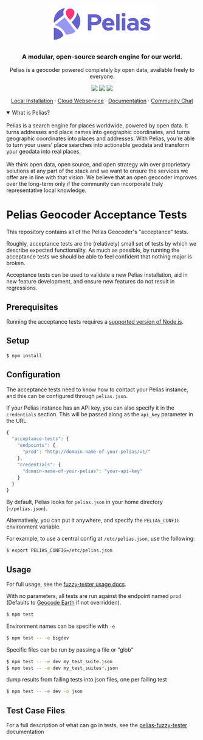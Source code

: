 <p align="center">
  <img height="100" src="https://raw.githubusercontent.com/pelias/design/master/logo/pelias_github/Github_markdown_hero.png">
</p>
<h3 align="center">A modular, open-source search engine for our world.</h3>
<p align="center">Pelias is a geocoder powered completely by open data, available freely to everyone.</p>
<p align="center">
<a href="https://en.wikipedia.org/wiki/MIT_License"><img src="https://img.shields.io/github/license/pelias/api?style=flat&color=orange" /></a>
<a href="https://hub.docker.com/u/pelias"><img src="https://img.shields.io/docker/pulls/pelias/api?style=flat&color=informational" /></a>
<a href="https://gitter.im/pelias/pelias"><img src="https://img.shields.io/gitter/room/pelias/pelias?style=flat&color=yellow" /></a>
</p>
<p align="center">
	<a href="https://github.com/pelias/docker">Local Installation</a> ·
        <a href="https://geocode.earth">Cloud Webservice</a> ·
	<a href="https://github.com/pelias/documentation">Documentation</a> ·
	<a href="https://gitter.im/pelias/pelias">Community Chat</a>
</p>
<details open>
<summary>What is Pelias?</summary>
<br />
Pelias is a search engine for places worldwide, powered by open data. It turns addresses and place names into geographic coordinates, and turns geographic coordinates into places and addresses. With Pelias, you’re able to turn your users’ place searches into actionable geodata and transform your geodata into real places.
<br /><br />
We think open data, open source, and open strategy win over proprietary solutions at any part of the stack and we want to ensure the services we offer are in line with that vision. We believe that an open geocoder improves over the long-term only if the community can incorporate truly representative local knowledge.
</details>

# Pelias Geocoder Acceptance Tests

This repository contains all of the Pelias Geocoder's "acceptance" tests.

Roughly, acceptance tests are the (relatively) small set of tests by which we describe expected
functionality. As much as possible, by running the acceptance tests we should be able to feel
confident that nothing major is broken.

Acceptance tests can be used to validate a new Pelias installation, aid in new feature development,
and ensure new features do not result in regressions.

## Prerequisites

Running the acceptance tests requires a [supported version of Node.js](https://github.com/pelias/documentation/blob/master/requirements.md).

## Setup

```bash
$ npm install
```

## Configuration

The acceptance tests need to know how to contact your Pelias instance, and this can be configured through `pelias.json`.

If your Pelias instance has an API key, you can also specify it in the `credentials`
section. This will be passed along as the `api_key` parameter in the URL.

```javascript
{
  "acceptance-tests": {
    "endpoints": {
      "prod": "http://domain-name-of-your-pelias/v1/"
    },
    "credentials": {
      "domain-name-of-your-pelias": "your-api-key"
    }
  }
}
```

By default, Pelias looks for `pelias.json` in your home directory (`~/pelias.json`).

Alternatively, you can put it anywhere, and specify the `PELIAS_CONFIG` environment variable.

For example, to use a central config at `/etc/pelias.json`, use the following:

```bash
$ export PELIAS_CONFIG=/etc/pelias.json
```

## Usage

For full usage, see the [fuzzy-tester usage docs](https://github.com/pelias/fuzzy-tester#command-line-parameters).

With no parameters, all tests are run against the endpoint named `prod` (Defaults to [Geocode Earth](https://geocode.earth) if not overridden).

```bash
$ npm test
```

Environment names can be specifie with `-e`
```bash
$ npm test -- -e bigdev
```

Specific files can be run by passing a file or "glob"

```bash
$ npm test -- -e dev my_test_suite.json
$ npm test -- -e dev my_test_suites*.json
```

dump results from failing tests into json files, one per failing test

```bash
$ npm test -- -e dev -o json
```


## Test Case Files

For a full description of what can go in tests, see the
[pelias-fuzzy-tester](https://github.com/pelias/fuzzy-tester) documentation

